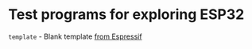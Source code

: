 # Test programs for exploring ESP32

`template` - Blank template [from Espressif](https://github.com/espressif/esp-idf-template)